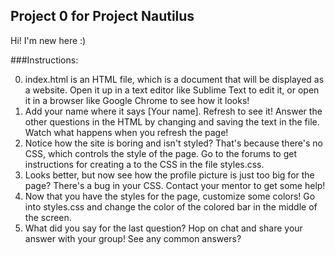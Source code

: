## Project 0 for Project Nautilus ##

Hi! I'm new here :)

###Instructions:

0. index.html is an HTML file, which is a document that will be displayed as a website. Open it up in a text editor like Sublime Text to edit it, or open it in a browser like Google Chrome to see how it looks!
1. Add your name where it says [Your name]. Refresh to see it! Answer the other questions in the HTML by changing and saving the text in the file. Watch what happens when you refresh the page!
2. Notice how the site is boring and isn't styled? That's because there's no CSS, which controls the style of the page. Go to the forums to get instructions for creating a <link> to the CSS in the file styles.css.
3. Looks better, but now see how the profile picture is just too big for the page? There's a bug in your CSS. Contact your mentor to get some help!
4. Now that you have the styles for the page, customize some colors! Go into styles.css and change the color of the colored bar in the middle of the screen.
5. What did you say for the last question? Hop on chat and share your answer with your group! See any common answers?
